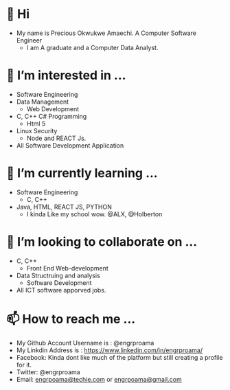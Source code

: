 # 👋 Hi
- My name is Precious Okwukwe Amaechi. A Computer Software Engineer 
  - I am A graduate and a Computer Data Analyst.
#
# 👀 I’m interested in ...
  - Software Engineering
- Data Management
  - Web Development
- C, C++ C# Programming
  - Html 5
- Linux Security
  - Node and REACT Js.
- All Software Development Application
#
# 🌱 I’m currently learning ...
- Software Engineering
  - C, C++
- Java, HTML, REACT JS, PYTHON 
  - I kinda Like my school wow. @ALX, @Holberton
#
# 💞️ I’m looking to collaborate on ...
- C, C++
  - Front End Web-development
- Data Structruing and analysis
  - Software Development
- All ICT software apporved jobs.
#
# 📫 How to reach me ...
- My Github Account Username is : @engrproama
- My Linkdin Address is : https://www.linkedin.com/in/engrproama/
- Facebook: Kinda dont like much of the platform but still creating a profile for it.
- Twitter: @engrproama
- Email: engrpoama@techie.com or engrpoama@gmail.com
<!---
engrproama/engrproama is a ✨ special ✨ repository because its `README.md` (this file) appears on your GitHub profile.
You can click the Preview link to take a look at your changes.
--->
